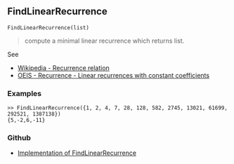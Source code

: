 ## FindLinearRecurrence

```
FindLinearRecurrence(list)
```

> compute a minimal linear recurrence which returns list.

See
* [Wikipedia - Recurrence relation](https://en.wikipedia.org/wiki/Recurrence_relation)
* [OEIS - Recurrence - Linear recurrences with constant coefficients](http://oeis.org/wiki/Recurrence#Linear_recurrences_with_constant_coefficients)

### Examples
 
```
>> FindLinearRecurrence({1, 2, 4, 7, 28, 128, 582, 2745, 13021, 61699, 292521, 1387138}) 
{5,-2,6,-11}
```

### Github

* [Implementation of FindLinearRecurrence](https://github.com/axkr/symja_android_library/blob/master/symja_android_library/matheclipse-core/src/main/java/org/matheclipse/core/builtin/NumberTheory.java#L2669) 

